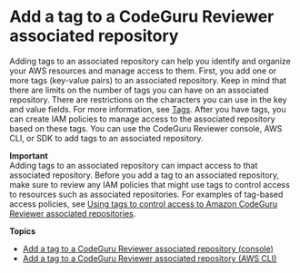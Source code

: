 # Add a tag to a CodeGuru Reviewer associated repository<a name="how-to-tag-associated-repositories-add"></a>

Adding tags to an associated repository can help you identify and organize your AWS resources and manage access to them\. First, you add one or more tags \(key\-value pairs\) to an associated repository\. Keep in mind that there are limits on the number of tags you can have on an associated repository\. There are restrictions on the characters you can use in the key and value fields\. For more information, see [Tags](quotas.md#limits-tags)\. After you have tags, you can create IAM policies to manage access to the associated repository based on these tags\. You can use the CodeGuru Reviewer console, AWS CLI, or SDK to add tags to an associated repository\. 

**Important**  
Adding tags to an associated repository can impact access to that associated repository\. Before you add a tag to an associated repository, make sure to review any IAM policies that might use tags to control access to resources such as associated repositories\. For examples of tag\-based access policies, see [Using tags to control access to Amazon CodeGuru Reviewer associated repositories](auth-and-access-control-using-tags.md)\.

**Topics**
+ [Add a tag to a CodeGuru Reviewer associated repository \(console\)](how-to-tag-associated-repository-add-console.md)
+ [Add a tag to a CodeGuru Reviewer associated repository \(AWS CLI\)](how-to-tag-associated-repository-add-cli.md)